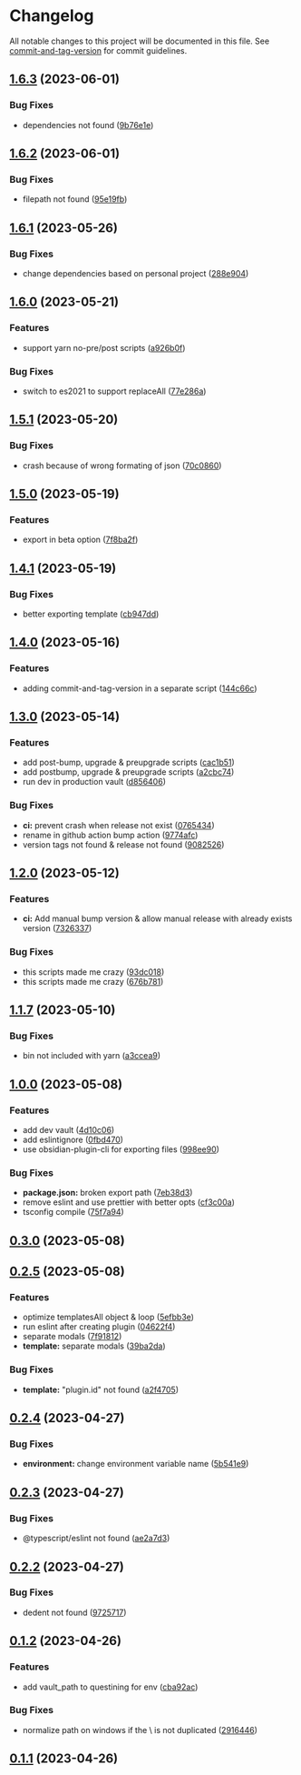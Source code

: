 # Changelog

All notable changes to this project will be documented in this file. See [commit-and-tag-version](https://github.com/absolute-version/commit-and-tag-version) for commit guidelines.

## [1.6.3](https://github.com/Lisandra-dev/create-obsidian-plugin/compare/1.6.2...1.6.3) (2023-06-01)


### Bug Fixes

* dependencies not found ([9b76e1e](https://github.com/Lisandra-dev/create-obsidian-plugin/commit/9b76e1edbbd3d0f31d09f42a811036d64d84adc4))

## [1.6.2](https://github.com/Lisandra-dev/create-obsidian-plugin/compare/1.6.1...1.6.2) (2023-06-01)


### Bug Fixes

* filepath not found ([95e19fb](https://github.com/Lisandra-dev/create-obsidian-plugin/commit/95e19fbc60e0d23c11f1168e2fd5341f5a1d001a))

## [1.6.1](https://github.com/Lisandra-dev/create-obsidian-plugin/compare/1.6.0...1.6.1) (2023-05-26)


### Bug Fixes

* change dependencies based on personal project ([288e904](https://github.com/Lisandra-dev/create-obsidian-plugin/commit/288e90408cbc767961b9d4aeb9e9cb43bcd41d7b))

## [1.6.0](https://github.com/Lisandra-dev/create-obsidian-plugin/compare/1.5.1...1.6.0) (2023-05-21)


### Features

* support yarn no-pre/post scripts ([a926b0f](https://github.com/Lisandra-dev/create-obsidian-plugin/commit/a926b0f78af872430445ed5a8849ee59478f2381))


### Bug Fixes

* switch to es2021 to support replaceAll ([77e286a](https://github.com/Lisandra-dev/create-obsidian-plugin/commit/77e286ac48424447b5abd8e280c4cd730dc1a35d))

## [1.5.1](https://github.com/Lisandra-dev/create-obsidian-plugin/compare/1.5.0...1.5.1) (2023-05-20)


### Bug Fixes

* crash because of wrong formating of json ([70c0860](https://github.com/Lisandra-dev/create-obsidian-plugin/commit/70c08601b5ef26489a4d5bd534e37db61f1dcda6))

## [1.5.0](https://github.com/Lisandra-dev/create-obsidian-plugin/compare/1.4.1...1.5.0) (2023-05-19)


### Features

* export in beta option ([7f8ba2f](https://github.com/Lisandra-dev/create-obsidian-plugin/commit/7f8ba2ff91982e9e817413ee056b0919fcfd2c70))

## [1.4.1](https://github.com/Lisandra-dev/create-obsidian-plugin/compare/1.4.0...1.4.1) (2023-05-19)


### Bug Fixes

* better exporting template ([cb947dd](https://github.com/Lisandra-dev/create-obsidian-plugin/commit/cb947dded005da631c22bb8cd79a338f7a20209e))

## [1.4.0](https://github.com/Lisandra-dev/create-obsidian-plugin/compare/1.3.0...1.4.0) (2023-05-16)


### Features

* adding commit-and-tag-version in a separate script ([144c66c](https://github.com/Lisandra-dev/create-obsidian-plugin/commit/144c66ca95ad3c631da369e3eb9126340aea9200))

## [1.3.0](https://github.com/Lisandra-dev/create-obsidian-plugin/compare/1.2.0...1.3.0) (2023-05-14)


### Features

* add post-bump, upgrade & preupgrade scripts ([cac1b51](https://github.com/Lisandra-dev/create-obsidian-plugin/commit/cac1b511762a094b1641162f0a35abc7475ed2c0))
* add postbump, upgrade & preupgrade scripts ([a2cbc74](https://github.com/Lisandra-dev/create-obsidian-plugin/commit/a2cbc749900a67059b21fc677012956c78319fc1))
* run dev in production vault ([d856406](https://github.com/Lisandra-dev/create-obsidian-plugin/commit/d856406dd1afcd5aa657e274f37ceb16f96af4a0))


### Bug Fixes

* **ci:** prevent crash when release not exist ([0765434](https://github.com/Lisandra-dev/create-obsidian-plugin/commit/07654343a24966b0cf4d68206b1bfd83d7fcc6f2))
* rename in github action bump action ([9774afc](https://github.com/Lisandra-dev/create-obsidian-plugin/commit/9774afc34dd308b86e87efc24e16a83be08f1c88))
* version tags not found & release not found ([9082526](https://github.com/Lisandra-dev/create-obsidian-plugin/commit/90825265608b662586de6beb6253056e29c6b252))

## [1.2.0](https://github.com/Lisandra-dev/create-obsidian-plugin/compare/1.1.7...1.2.0) (2023-05-12)


### Features

* **ci:** Add manual bump version & allow manual release with already exists version ([7326337](https://github.com/Lisandra-dev/create-obsidian-plugin/commit/73263376b381566b8eb8ac381d753000ace91c4b))


### Bug Fixes

* this scripts made me crazy ([93dc018](https://github.com/Lisandra-dev/create-obsidian-plugin/commit/93dc018a06697bc8393cdbef0e6700b8806f2cb3))
* this scripts made me crazy ([676b781](https://github.com/Lisandra-dev/create-obsidian-plugin/commit/676b781c45a6a19dddd86edf744c06d4a95ab79f))

## [1.1.7](https://github.com/Lisandra-dev/create-obsidian-plugin/compare/v1.1.5...v1.1.7) (2023-05-10)


### Bug Fixes

* bin not included with yarn ([a3ccea9](https://github.com/Lisandra-dev/create-obsidian-plugin/commit/a3ccea94a094aba914f934f2797d11d1b2c73e55))

## [1.0.0](https://github.com/Lisandra-dev/create-obsidian-plugin/compare/v0.3.3...v1.0.0) (2023-05-08)


### Features

* add dev vault ([4d10c06](https://github.com/Lisandra-dev/create-obsidian-plugin/commit/4d10c06998b3dcdd6415a9b38e3cdd31d32beb4f))
* add eslintignore ([0fbd470](https://github.com/Lisandra-dev/create-obsidian-plugin/commit/0fbd470ecb8079e518a196027f2cd89f4879e6d2))
* use obsidian-plugin-cli for exporting files ([998ee90](https://github.com/Lisandra-dev/create-obsidian-plugin/commit/998ee9096092a0e25d7d3dcc29b7274b05226812))


### Bug Fixes

* **package.json:** broken export path ([7eb38d3](https://github.com/Lisandra-dev/create-obsidian-plugin/commit/7eb38d3039eb662d0c2bd5d1dbd8b3dae7db07ed))
* remove eslint and use prettier with better opts ([cf3c00a](https://github.com/Lisandra-dev/create-obsidian-plugin/commit/cf3c00a2a5dd13a1b6ff349f13ac24f0bfc66aaa))
* tsconfig compile ([75f7a94](https://github.com/Lisandra-dev/create-obsidian-plugin/commit/75f7a94e0970369cc410bd104bb236844b536d41))

## [0.3.0](https://github.com/Lisandra-dev/create-obsidian-plugin/compare/0.2.5...0.3.0) (2023-05-08)

## [0.2.5](https://github.com/Lisandra-dev/create-obsidian-plugin/compare/0.2.4...0.2.5) (2023-05-08)


### Features

* optimize templatesAll object & loop ([5efbb3e](https://github.com/Lisandra-dev/create-obsidian-plugin/commit/5efbb3e15c3566f6814e6fac5abd5960329434c0))
* run eslint after creating plugin ([04622f4](https://github.com/Lisandra-dev/create-obsidian-plugin/commit/04622f4d6caf8c8297e48d553f458ca1589ab439))
* separate modals ([7f91812](https://github.com/Lisandra-dev/create-obsidian-plugin/commit/7f91812860402e8da724b37b4d8c1e40f8d54f7d))
* **template:** separate modals ([39ba2da](https://github.com/Lisandra-dev/create-obsidian-plugin/commit/39ba2da9a29549c768e2fa51ab284d156eb63d90))


### Bug Fixes

* **template:** "plugin.id" not found ([a2f4705](https://github.com/Lisandra-dev/create-obsidian-plugin/commit/a2f4705337ed1d55341d2fa2548b620d89c8e8d7))

## [0.2.4](https://github.com/Lisandra-dev/create-obsidian-plugin/compare/0.2.3...0.2.4) (2023-04-27)


### Bug Fixes

* **environment:** change environment variable name ([5b541e9](https://github.com/Lisandra-dev/create-obsidian-plugin/commit/5b541e9bbe266b5d1397d1cf4f4031a8708ca60b))

## [0.2.3](https://github.com/Lisandra-dev/create-obsidian-plugin/compare/0.2.2...0.2.3) (2023-04-27)


### Bug Fixes

* @typescript/eslint not found ([ae2a7d3](https://github.com/Lisandra-dev/create-obsidian-plugin/commit/ae2a7d31d823ce5a277e89a5e41e393dfa2357b2))

## [0.2.2](https://github.com/Lisandra-dev/create-obsidian-plugin/compare/v0.2.1...v0.2.2) (2023-04-27)


### Bug Fixes

* dedent not found ([9725717](https://github.com/Lisandra-dev/create-obsidian-plugin/commit/9725717c106cf22fb90d08163f5cb8407c39a7f2))

## [0.1.2](https://github.com/lisandra-dev/obsidian-tools/compare/0.1.1...0.1.2) (2023-04-26)


### Features

* add vault_path to questining for env ([cba92ac](https://github.com/lisandra-dev/obsidian-tools/commit/cba92ac671c695666f3dde86d4d6f9d8f8d61778))


### Bug Fixes

* normalize path on windows if the \ is not duplicated ([2916446](https://github.com/lisandra-dev/obsidian-tools/commit/29164466d4a02c40361dc527e3ffd91d29f750fb))

## [0.1.1](https://github.com/lisandra-dev/obsidian-tools/compare/0.0.4...0.1.1) (2023-04-26)
